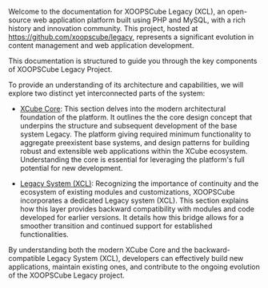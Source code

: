 
Welcome to the documentation for XOOPSCube Legacy (XCL), an open-source web application platform built using PHP and MySQL, with a rich history and innovation community. This project, hosted at <a href="https://github.com/xoopscube/legacy" target="_blank">https://github.com/xoopscube/legacy</a>, represents a significant evolution in content management and web application development.

This documentation is structured to guide you through the key components of XOOPSCube Legacy Project. 

To provide an understanding of its architecture and capabilities, we will explore two distinct yet interconnected parts of the system:

- [XCube Core](/en/development/): This section delves into the modern architectural foundation of the platform. It outlines the the core design concept that underpins the structure and subsequent development of the base system Legacy. The platform giving required minimum functionality to aggregate preexistent base systems, and design patterns for building robust and extensible web applications within the XCube ecosystem. Understanding the core is essential for leveraging the platform's full potential for new development.

- [Legacy System (XCL)](/en/development/): Recognizing the importance of continuity and the ecosystem of existing modules and customizations, XOOPSCube incorporates a dedicated Legacy system (XCL). This section explains how this layer provides backward compatibility with modules and code developed for earlier versions. It details how this bridge allows for a smoother transition and continued support for established functionalities.

By understanding both the modern XCube Core and the backward-compatible Legacy System (XCL), developers can effectively build new applications, maintain existing ones, and contribute to the ongoing evolution of the XOOPSCube Legacy project. 
